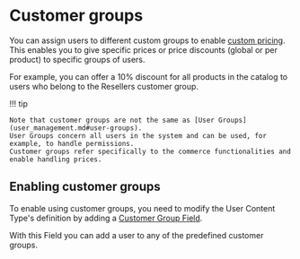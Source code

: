 # Customer groups

You can assign users to different custom groups to enable [custom pricing](../pricing/price_engine.md).
This enables you to give specific prices or price discounts (global or per product) to specific groups of users.

For example, you can offer a 10% discount for all products in the catalog to users who belong to the Resellers customer group.

!!! tip

    Note that customer groups are not the same as [User Groups](user_management.md#user-groups).
    User Groups concern all users in the system and can be used, for example, to handle permissions.
    Customer groups refer specifically to the commerce functionalities and enable handling prices.

## Enabling customer groups

To enable using customer groups, you need to modify the User Content Type's definition
by adding a [Customer Group Field](../../api/field_types_reference/customergroupfield.md).

With this Field you can add a user to any of the predefined customer groups.
